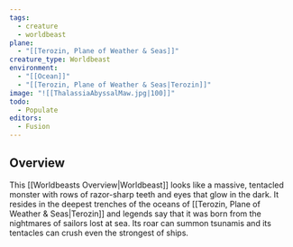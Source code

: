 ```yaml
---
tags:
  - creature
  - worldbeast
plane:
  - "[[Terozin, Plane of Weather & Seas]]"
creature_type: Worldbeast
environment:
  - "[[Ocean]]"
  - "[[Terozin, Plane of Weather & Seas|Terozin]]"
image: "![[ThalassiaAbyssalMaw.jpg|100]]"
todo:
  - Populate
editors:
  - Fusion
---
```

## Overview
This [[Worldbeasts Overview|Worldbeast]] looks like a massive, tentacled monster with rows of razor-sharp teeth and eyes that glow in the dark. It resides in the deepest trenches of the oceans of [[Terozin, Plane of Weather & Seas|Terozin]] and legends say that it was born from the nightmares of sailors lost at sea. Its roar can summon tsunamis and its tentacles can crush even the strongest of ships.